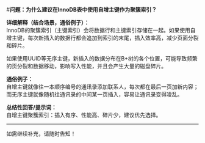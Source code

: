 #**问题：为什么建议在InnoDB表中使用自增主键作为聚簇索引？**

**详细解释（结合场景，通俗例子）：**  
InnoDB的聚簇索引（主键索引）会将数据行和主键索引存储在一起。如果使用自增主键，每次新插入的数据行都会追加到索引的末尾，插入效率高，减少页面分裂和碎片。

如果使用UUID等无序主键，新插入的数据分布在B+树的各个位置，可能导致频繁的页分裂和数据移动，影响写入性能，并且会产生大量的磁盘碎片。

**通俗例子：**  
自增主键就像往一本顺序编号的通讯录添加联系人，每次都在最后一页加新内容；而无序主键就像随机往通讯录的中间某一页插入，容易让通讯录变得凌乱。

**总结性回答/提示词：**  
自增主键聚簇索引：插入有序、性能高、碎片少，建议优先选择。

---

如需继续补充，请随时告知！